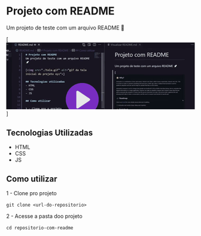 # Projeto com README
Um projeto de teste com um arquivo README 🚀


[<img src="./GIF TESTE.gif" alt= "GIF de tela inicial deo projeto">]

## Tecnologias Utilizadas

- HTML
- CSS
- JS

## Como utilizar

1 - Clone pro projeto

```
git clone <url-do-repositorio>
```
2 - Acesse a pasta doo projeto
```
cd repositorio-com-readme
```
